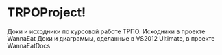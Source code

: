 ﻿TRPOProject!
===========
Доки и исходники по курсовой работе ТРПО.
Исходники в проекте WannaEat
Доки и диаграммы, сделанные в VS2012 Ultimate, в проекте WannaEatDocs
